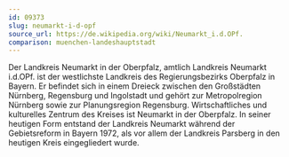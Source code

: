 ```yaml
---
id: 09373
slug: neumarkt-i-d-opf
source_url: https://de.wikipedia.org/wiki/Neumarkt_i.d.OPf.
comparison: muenchen-landeshauptstadt
---
```


Der Landkreis Neumarkt in der Oberpfalz, amtlich Landkreis Neumarkt i.d.OPf. ist der westlichste Landkreis des Regierungsbezirks Oberpfalz in Bayern. Er befindet sich in einem Dreieck zwischen den Großstädten Nürnberg, Regensburg und Ingolstadt und gehört zur Metropolregion Nürnberg sowie zur Planungsregion Regensburg. Wirtschaftliches und kulturelles Zentrum des Kreises ist Neumarkt in der Oberpfalz. In seiner heutigen Form entstand der Landkreis Neumarkt während der Gebietsreform in Bayern 1972, als vor allem der Landkreis Parsberg in den heutigen Kreis eingegliedert wurde.
